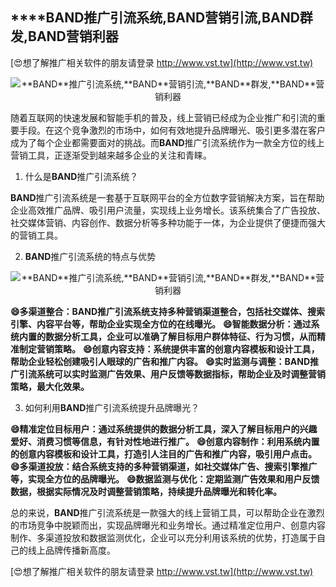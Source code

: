 ## ****BAND**推广引流系统,**BAND**营销引流,**BAND**群发,**BAND**营销利器**

[😍想了解推广相关软件的朋友请登录 http://www.vst.tw](http://www.vst.tw)

 <center><img src="https://vst.tw/MP4/tuiguang/png/2.png" alt="**BAND**推广引流系统,**BAND**营销引流,**BAND**群发,**BAND**营销利器"></center>

随着互联网的快速发展和智能手机的普及，线上营销已经成为企业推广和引流的重要手段。在这个竞争激烈的市场中，如何有效地提升品牌曝光、吸引更多潜在客户成为了每个企业都需要面对的挑战。而**BAND**推广引流系统作为一款全方位的线上营销工具，正逐渐受到越来越多企业的关注和青睐。

1. 什么是**BAND**推广引流系统？

**BAND**推广引流系统是一套基于互联网平台的全方位数字营销解决方案，旨在帮助企业高效推广品牌、吸引用户流量，实现线上业务增长。该系统集合了广告投放、社交媒体营销、内容创作、数据分析等多种功能于一体，为企业提供了便捷而强大的营销工具。

2. **BAND**推广引流系统的特点与优势

 <center><img src="https://vst.tw/MP4/tuiguang/png/8.png" alt="**BAND**推广引流系统,**BAND**营销引流,**BAND**群发,**BAND**营销利器"></center>

**😄多渠道整合：**BAND**推广引流系统支持多种营销渠道整合，包括社交媒体、搜索引擎、内容平台等，帮助企业实现全方位的在线曝光。**
**😄智能数据分析：通过系统内置的数据分析工具，企业可以准确了解目标用户群体特征、行为习惯，从而精准制定营销策略。**
**😄创意内容支持：系统提供丰富的创意内容模板和设计工具，帮助企业轻松创建吸引人眼球的广告和推广内容。**
**😄实时监测与调整：**BAND**推广引流系统可以实时监测广告效果、用户反馈等数据指标，帮助企业及时调整营销策略，最大化效果。**

3. 如何利用**BAND**推广引流系统提升品牌曝光？

**😄精准定位目标用户：通过系统提供的数据分析工具，深入了解目标用户的兴趣爱好、消费习惯等信息，有针对性地进行推广。**
**😄创意内容制作：利用系统内置的创意内容模板和设计工具，打造引人注目的广告和推广内容，吸引用户点击。**
**😄多渠道投放：结合系统支持的多种营销渠道，如社交媒体广告、搜索引擎推广等，实现全方位的品牌曝光。**
**😄数据监测与优化：定期监测广告效果和用户反馈数据，根据实际情况及时调整营销策略，持续提升品牌曝光和转化率。**

总的来说，**BAND**推广引流系统是一款强大的线上营销工具，可以帮助企业在激烈的市场竞争中脱颖而出，实现品牌曝光和业务增长。通过精准定位用户、创意内容制作、多渠道投放和数据监测优化，企业可以充分利用该系统的优势，打造属于自己的线上品牌传播新高度。

[😍想了解推广相关软件的朋友请登录 http://www.vst.tw](http://www.vst.tw)



